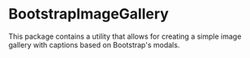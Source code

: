 # BootstrapImageGallery
This package contains a utility that allows for creating a simple image gallery with captions based on Bootstrap's modals.
